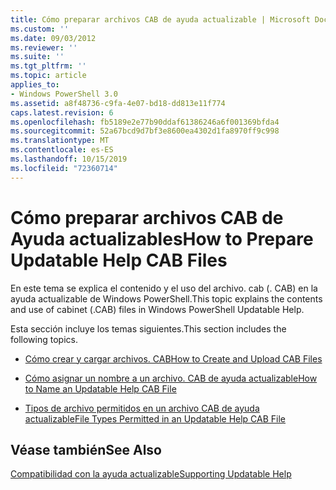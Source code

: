 ```yaml
---
title: Cómo preparar archivos CAB de ayuda actualizable | Microsoft Docs
ms.custom: ''
ms.date: 09/03/2012
ms.reviewer: ''
ms.suite: ''
ms.tgt_pltfrm: ''
ms.topic: article
applies_to:
- Windows PowerShell 3.0
ms.assetid: a8f48736-c9fa-4e07-bd18-dd813e11f774
caps.latest.revision: 6
ms.openlocfilehash: fb5189e2e77b90ddaf61386246a6f001369bfda4
ms.sourcegitcommit: 52a67bcd9d7bf3e8600ea4302d1fa8970ff9c998
ms.translationtype: MT
ms.contentlocale: es-ES
ms.lasthandoff: 10/15/2019
ms.locfileid: "72360714"
---
```

# <a name="how-to-prepare-updatable-help-cab-files"></a><span data-ttu-id="c6c79-102">Cómo preparar archivos CAB de Ayuda actualizables</span><span class="sxs-lookup"><span data-stu-id="c6c79-102">How to Prepare Updatable Help CAB Files</span></span>

<span data-ttu-id="c6c79-103">En este tema se explica el contenido y el uso del archivo. cab (. CAB) en la ayuda actualizable de Windows PowerShell.</span><span class="sxs-lookup"><span data-stu-id="c6c79-103">This topic explains the contents and use of cabinet (.CAB) files in Windows PowerShell Updatable Help.</span></span>

<span data-ttu-id="c6c79-104">Esta sección incluye los temas siguientes.</span><span class="sxs-lookup"><span data-stu-id="c6c79-104">This section includes the following topics.</span></span>

- [<span data-ttu-id="c6c79-105">Cómo crear y cargar archivos. CAB</span><span class="sxs-lookup"><span data-stu-id="c6c79-105">How to Create and Upload CAB Files</span></span>](./how-to-create-and-upload-cab-files.md)

- [<span data-ttu-id="c6c79-106">Cómo asignar un nombre a un archivo. CAB de ayuda actualizable</span><span class="sxs-lookup"><span data-stu-id="c6c79-106">How to Name an Updatable Help CAB File</span></span>](./how-to-name-an-updatable-help-cab-file.md)

- [<span data-ttu-id="c6c79-107">Tipos de archivo permitidos en un archivo CAB de ayuda actualizable</span><span class="sxs-lookup"><span data-stu-id="c6c79-107">File Types Permitted in an Updatable Help CAB File</span></span>](./file-types-permitted-in-an-updatable-help-cab-file.md)

## <a name="see-also"></a><span data-ttu-id="c6c79-108">Véase también</span><span class="sxs-lookup"><span data-stu-id="c6c79-108">See Also</span></span>

[<span data-ttu-id="c6c79-109">Compatibilidad con la ayuda actualizable</span><span class="sxs-lookup"><span data-stu-id="c6c79-109">Supporting Updatable Help</span></span>](./supporting-updatable-help.md)